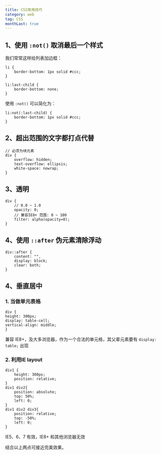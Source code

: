 ```yaml
---
title: CSS常用技巧
category: web
tag: CSS
monthLast: true
---
```


## 1、使用 `:not()` 取消最后一个样式

我们常常这样给列表加边框：

```
li {
	border-bottom: 1px solid #ccc;
}

li:last-child {
	border-bottom: none;
}
```

使用 `:not()` 可以简化为：

```
li:not(:last-child) {
	border-bottom: 1px solid #ccc;
}
```

## 2、超出范围的文字都打点代替

```
// 必须为块元素
div {
	overflow: hidden;
	text-overflow: ellipsis;
	white-space: nowrap;
}
```

## 3、透明

```
div {
	// 0.0 ~ 1.0
	opacity: 0;
	// 兼容IE8+ 范围: 0 ~ 100
	filter: alpha(opacity=0);
}
```

## 4、使用 `::after` 伪元素清除浮动

```
div::after {
	content: "",
	display: block;
	clear: both;
}
```

## 4、垂直居中

### 1. 当做单元表格
```
div {
height: 300px;
display: table-cell;
vertical-align: middle;
}
```
兼容 IE8+，及大多浏览器，作为一个合法的单元格，其父辈元素要有 `display: table;` 出现

### 2. 利用IE layout

```
div1 {
	height: 300px;
	position: relative;
}
div1 div2{
	position: absolute;
	top: 50%;
	left: 0;
}
div1 div2 div3{
	position: relative;
	top: -50%;
	left: 0;
}
```
IE5、6、7 有效，IE8+ 和其他浏览器无效

结合以上两点可接近完美效果。